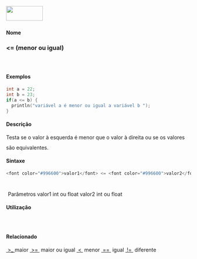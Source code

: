 <img height="40" src="../images/1pix.gif" width="100"/>
<img height="1" src="../images/1pix.gif" width="20"/>
<img height="1" src="../images/1pix.gif" width="555"/>

#### Nome
### <= (menor ou igual)
<img height="25" src="../images/1pix.gif" width="1"/>

#### Exemplos

```pde
int a = 22; 
int b = 23; 
if(a <= b) { 
  println("variável a é menor ou igual a variável b "); 
} 

```

#### Descrição
Testa se o valor à
esquerda é menor que o valor à direita ou se os valores são equivalentes.
<img height="25" src="../images/1pix.gif" width="1"/>

#### Sintaxe
```pde
<font color="#996600">valor1</font> <= <font color="#996600">valor2</font>
            
```
<img height="25" src="../images/1pix.gif" width="1"/>
Parâmetros
valor1
int ou float
valor2
int ou float
<img height="25" src="../images/1pix.gif" width="1"/>

#### Utilização
<img height="25" src="../images/1pix.gif" width="1"/>

#### Relacionado
[ ](inequality)[>_ ](greaterthan)
maior
[ >= ](greaterthanorequalto)
maior
ou igual
[ < ](lessthan)
menor
[ == ](equality)
igual
[ != ](inequality)
diferente
